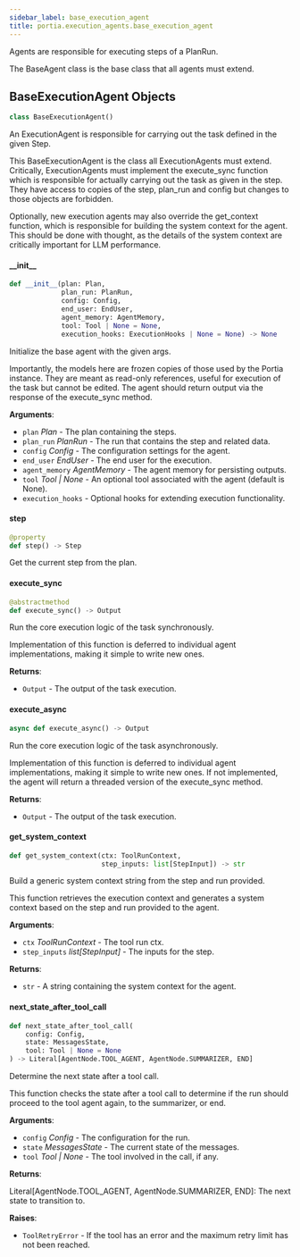 ```yaml
---
sidebar_label: base_execution_agent
title: portia.execution_agents.base_execution_agent
---
```


Agents are responsible for executing steps of a PlanRun.

The BaseAgent class is the base class that all agents must extend.

## BaseExecutionAgent Objects

```python
class BaseExecutionAgent()
```

An ExecutionAgent is responsible for carrying out the task defined in the given Step.

This BaseExecutionAgent is the class all ExecutionAgents must extend. Critically,
ExecutionAgents must implement the execute_sync function which is responsible for
actually carrying out the task as given in the step. They have access to copies of the
step, plan_run and config but changes to those objects are forbidden.

Optionally, new execution agents may also override the get_context function, which is
responsible for building the system context for the agent. This should be done with
thought, as the details of the system context are critically important for LLM
performance.

#### \_\_init\_\_

```python
def __init__(plan: Plan,
             plan_run: PlanRun,
             config: Config,
             end_user: EndUser,
             agent_memory: AgentMemory,
             tool: Tool | None = None,
             execution_hooks: ExecutionHooks | None = None) -> None
```

Initialize the base agent with the given args.

Importantly, the models here are frozen copies of those used by the Portia instance.
They are meant as read-only references, useful for execution of the task
but cannot be edited. The agent should return output via the response
of the execute_sync method.

**Arguments**:

- `plan` _Plan_ - The plan containing the steps.
- `plan_run` _PlanRun_ - The run that contains the step and related data.
- `config` _Config_ - The configuration settings for the agent.
- `end_user` _EndUser_ - The end user for the execution.
- `agent_memory` _AgentMemory_ - The agent memory for persisting outputs.
- `tool` _Tool | None_ - An optional tool associated with the agent (default is None).
- `execution_hooks` - Optional hooks for extending execution functionality.

#### step

```python
@property
def step() -> Step
```

Get the current step from the plan.

#### execute\_sync

```python
@abstractmethod
def execute_sync() -> Output
```

Run the core execution logic of the task synchronously.

Implementation of this function is deferred to individual agent implementations,
making it simple to write new ones.

**Returns**:

- `Output` - The output of the task execution.

#### execute\_async

```python
async def execute_async() -> Output
```

Run the core execution logic of the task asynchronously.

Implementation of this function is deferred to individual agent implementations,
making it simple to write new ones. If not implemented, the agent will return a threaded
version of the execute_sync method.

**Returns**:

- `Output` - The output of the task execution.

#### get\_system\_context

```python
def get_system_context(ctx: ToolRunContext,
                       step_inputs: list[StepInput]) -> str
```

Build a generic system context string from the step and run provided.

This function retrieves the execution context and generates a system context
based on the step and run provided to the agent.

**Arguments**:

- `ctx` _ToolRunContext_ - The tool run ctx.
- `step_inputs` _list[StepInput]_ - The inputs for the step.
  

**Returns**:

- `str` - A string containing the system context for the agent.

#### next\_state\_after\_tool\_call

```python
def next_state_after_tool_call(
    config: Config,
    state: MessagesState,
    tool: Tool | None = None
) -> Literal[AgentNode.TOOL_AGENT, AgentNode.SUMMARIZER, END]
```

Determine the next state after a tool call.

This function checks the state after a tool call to determine if the run
should proceed to the tool agent again, to the summarizer, or end.

**Arguments**:

- `config` _Config_ - The configuration for the run.
- `state` _MessagesState_ - The current state of the messages.
- `tool` _Tool | None_ - The tool involved in the call, if any.
  

**Returns**:

  Literal[AgentNode.TOOL_AGENT, AgentNode.SUMMARIZER, END]: The next state to transition
  to.
  

**Raises**:

- `ToolRetryError` - If the tool has an error and the maximum retry limit has not been
  reached.


